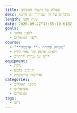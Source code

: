 ```yaml
---
title: פעולה על משבר האקלים
desc: מדברים על זה שמחזור זה חרטא
length: שעה וחצי
date: 2020-09-22T13:55:19.610Z
goals:
  - להבין מחזור
  - להבין קפיטליזם
course:
  - "**משחק פתיחה -** אדממה"
  - רואים סרטון של נעמי קליין
  - דיון על מהות *החיים*
equipment:
  - מקרן
  - חניכים בקטע
  - מדריכות כריזמטיות
categories:
  - משבר האקלים
  - סוציאליזם
  - קפיטליזם
tags:
  - ג"וב
---
```

